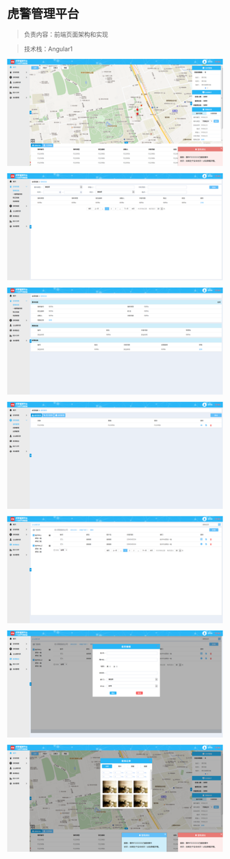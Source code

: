 # 虎警管理平台

> 负责内容：前端页面架构和实现

> 技术栈：Angular1

![虎警管理平台](https://github.com/an55555/MyWeb/blob/master/Done/Office/imges/hujin/1.png?raw=true)

![虎警管理平台](https://github.com/an55555/MyWeb/blob/master/Done/Office/imges/hujin/2.png?raw=true)

![虎警管理平台](https://github.com/an55555/MyWeb/blob/master/Done/Office/imges/hujin/3.png?raw=true)

![虎警管理平台](https://github.com/an55555/MyWeb/blob/master/Done/Office/imges/hujin/4.png?raw=true)

![虎警管理平台](https://github.com/an55555/MyWeb/blob/master/Done/Office/imges/hujin/5.png?raw=true)

![虎警管理平台](https://github.com/an55555/MyWeb/blob/master/Done/Office/imges/hujin/6.png?raw=true)

![虎警管理平台](https://github.com/an55555/MyWeb/blob/master/Done/Office/imges/hujin/7.png?raw=true)
